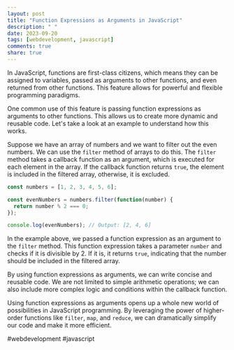 ```yaml
---
layout: post
title: "Function Expressions as Arguments in JavaScript"
description: " "
date: 2023-09-20
tags: [webdevelopment, javascript]
comments: true
share: true
---
```


In JavaScript, functions are first-class citizens, which means they can be assigned to variables, passed as arguments to other functions, and even returned from other functions. This feature allows for powerful and flexible programming paradigms.

One common use of this feature is passing function expressions as arguments to other functions. This allows us to create more dynamic and reusable code. Let's take a look at an example to understand how this works.

Suppose we have an array of numbers and we want to filter out the even numbers. We can use the `filter` method of arrays to do this. The `filter` method takes a callback function as an argument, which is executed for each element in the array. If the callback function returns `true`, the element is included in the filtered array, otherwise, it is excluded.

```javascript
const numbers = [1, 2, 3, 4, 5, 6];

const evenNumbers = numbers.filter(function(number) {
  return number % 2 === 0;
});

console.log(evenNumbers); // Output: [2, 4, 6]
```

In the example above, we passed a function expression as an argument to the `filter` method. This function expression takes a parameter `number` and checks if it is divisible by 2. If it is, it returns `true`, indicating that the number should be included in the filtered array.

By using function expressions as arguments, we can write concise and reusable code. We are not limited to simple arithmetic operations; we can also include more complex logic and conditions within the callback function.

Using function expressions as arguments opens up a whole new world of possibilities in JavaScript programming. By leveraging the power of higher-order functions like `filter`, `map`, and `reduce`, we can dramatically simplify our code and make it more efficient.

#webdevelopment #javascript